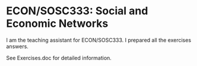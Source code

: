 # ECON/SOSC333: Social and Economic Networks
I am the teaching assistant for ECON/SOSC333. I prepared all the exercises answers. 

See Exercises.doc for detailed information.

